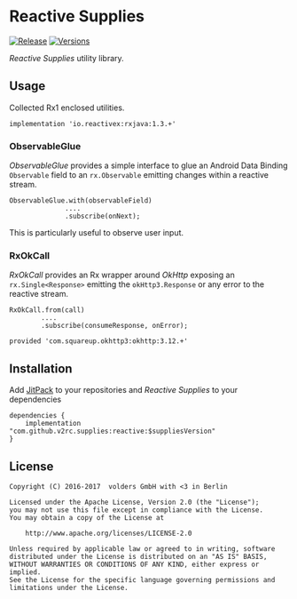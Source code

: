 Reactive Supplies
=================
[![Release][1]][2]
[![Versions][3]][4]

*Reactive Supplies* utility library.


Usage
-----

Collected Rx1 enclosed utilities.

    implementation 'io.reactivex:rxjava:1.3.+'

### ObservableGlue

*ObservableGlue* provides a simple interface to glue an Android Data Binding
`Observable` field to an `rx.Observable` emitting changes within a reactive
stream.

    ObservableGlue.with(observableField)
                  ....
                  .subscribe(onNext);

This is particularly useful to observe user input.

### RxOkCall

*RxOkCall* provides an Rx wrapper around *OkHttp* exposing an
`rx.Single<Response>` emitting the `okHttp3.Response` or any error
to the reactive stream.

    RxOkCall.from(call)
            ....
            .subscribe(consumeResponse, onError);

<!---->

    provided 'com.squareup.okhttp3:okhttp:3.12.+'


Installation
------------

Add [JitPack][2] to your repositories and *Reactive Supplies* to your
dependencies

    dependencies {
        implementation "com.github.v2rc.supplies:reactive:$suppliesVersion"
    }


License
-------

    Copyright (C) 2016-2017  volders GmbH with <3 in Berlin

    Licensed under the Apache License, Version 2.0 (the "License");
    you may not use this file except in compliance with the License.
    You may obtain a copy of the License at

        http://www.apache.org/licenses/LICENSE-2.0

    Unless required by applicable law or agreed to in writing, software
    distributed under the License is distributed on an "AS IS" BASIS,
    WITHOUT WARRANTIES OR CONDITIONS OF ANY KIND, either express or implied.
    See the License for the specific language governing permissions and
    limitations under the License.


  [1]: https://jitpack.io/v/com.github.v2rc.supplies/reactive.svg
  [2]: https://jitpack.io/#com.github.v2rc.supplies/reactive
  [3]: https://asapi.herokuapp.com/com.github.v2rc.supplies/reactive@svg
  [4]: https://asapi.herokuapp.com/com.github.v2rc.supplies/reactive
